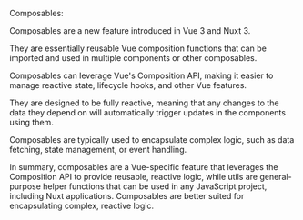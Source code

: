 Composables:

Composables are a new feature introduced in Vue 3 and Nuxt 3.

They are essentially reusable Vue composition functions that can be imported and used in multiple components or other composables.

Composables can leverage Vue's Composition API, making it easier to manage reactive state, lifecycle hooks, and other Vue features.

They are designed to be fully reactive, meaning that any changes to the data they depend on will automatically trigger updates in the components using them.

Composables are typically used to encapsulate complex logic, such as data fetching, state management, or event handling.

In summary, composables are a Vue-specific feature that leverages the Composition API to provide reusable, reactive logic, while utils are general-purpose helper functions that can be used in any JavaScript project, including Nuxt applications. Composables are better suited for encapsulating complex, reactive logic.